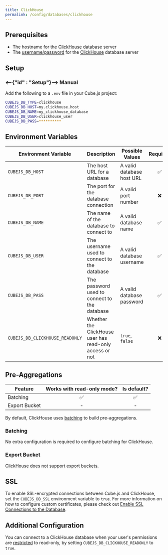 ```yaml
---
title: ClickHouse
permalink: /config/databases/clickhouse
---
```


## Prerequisites

- The hostname for the [ClickHouse][clickhouse] database server
- The [username/password][clickhouse-docs-users] for the
  [ClickHouse][clickhouse] database server

## Setup

### <--{"id" : "Setup"}--> Manual

Add the following to a `.env` file in your Cube.js project:

```bash
CUBEJS_DB_TYPE=clickhouse
CUBEJS_DB_HOST=my.clickhouse.host
CUBEJS_DB_NAME=my_clickhouse_database
CUBEJS_DB_USER=clickhouse_user
CUBEJS_DB_PASS=**********
```

## Environment Variables

| Environment Variable            | Description                                             | Possible Values           | Required |
| ------------------------------- | ------------------------------------------------------- | ------------------------- | :------: |
| `CUBEJS_DB_HOST`                | The host URL for a database                             | A valid database host URL |    ✅    |
| `CUBEJS_DB_PORT`                | The port for the database connection                    | A valid port number       |    ❌    |
| `CUBEJS_DB_NAME`                | The name of the database to connect to                  | A valid database name     |    ✅    |
| `CUBEJS_DB_USER`                | The username used to connect to the database            | A valid database username |    ✅    |
| `CUBEJS_DB_PASS`                | The password used to connect to the database            | A valid database password |    ✅    |
| `CUBEJS_DB_CLICKHOUSE_READONLY` | Whether the ClickHouse user has read-only access or not | `true`, `false`           |    ❌    |

## Pre-Aggregations

| Feature       | Works with read-only mode? | Is default? |
| ------------- | :------------------------: | :---------: |
| Batching      |             ✅             |     ✅      |
| Export Bucket |             -              |      -      |

By default, ClickHouse uses [batching][self-preaggs-batching] to build
pre-aggregations.

### Batching

No extra configuration is required to configure batching for ClickHouse.

### Export Bucket

ClickHouse does not support export buckets.

## SSL

To enable SSL-encrypted connections between Cube.js and ClickHouse, set the
`CUBEJS_DB_SSL` environment variable to `true`. For more information on how to
configure custom certificates, please check out [Enable SSL Connections to the
Database][ref-recipe-enable-ssl].

## Additional Configuration

You can connect to a ClickHouse database when your user's permissions are
[restricted][clickhouse-readonly] to read-only, by setting
`CUBEJS_DB_CLICKHOUSE_READONLY` to `true`.

[clickhouse]: https://clickhouse.tech/
[clickhouse-docs-users]:
  https://clickhouse.tech/docs/en/operations/settings/settings-users/
[clickhouse-readonly]:
  https://clickhouse.tech/docs/en/operations/settings/permissions-for-queries/#settings_readonly
[ref-recipe-enable-ssl]: /recipes/enable-ssl-connections-to-database
[self-preaggs-batching]: #batching
